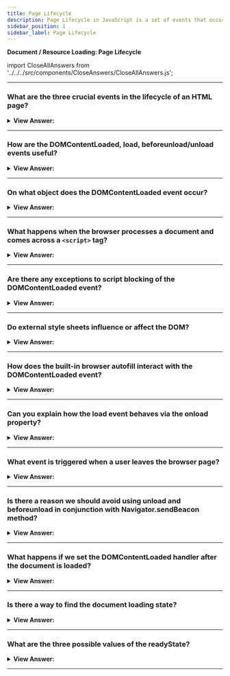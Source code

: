 ```yaml
---
title: Page Lifecycle
description: Page Lifecycle in JavaScript is a set of events that occur when a page is loaded. They are triggered by the browser. - JavaScript Interview Questions & Answers
sidebar_position: 1
sidebar_label: Page Lifecycle
---
```


**Document / Resource Loading: Page Lifecycle**

import CloseAllAnswers from '../../../src/components/CloseAnswers/CloseAllAnswers.js';

<CloseAllAnswers />

---

### What are the three crucial events in the lifecycle of an HTML page?

<details>
  <summary><strong>View Answer:</strong></summary>
  <div>
  <div><strong>Interview Response:</strong> The lifecycle of an HTML page has three critical events, including the DOMContentLoaded, load, and beforeunload/unload. DOMContentLoaded occurs when the browser fully loads HTML, and the DOM tree completely builds, but external resources like pictures &#8249;img&#8250; and stylesheets may not yet have loaded. The load is not only HTML is loaded but also all the external resources: images, styles, and others. The beforeunload/unload state happens when the user is leaving the page.
    </div>
  </div>
</details>

---

### How are the DOMContentLoaded, load, beforeunload/unload events useful?

<details>
  <summary><strong>View Answer:</strong></summary>
  <div>
  <div><strong>Interview Response:</strong> Each HTML lifecycle event is helpful in its way. The DOMContentLoaded event is when the DOM is ready, so the handler can lookup DOM nodes and initialize the interface. The load event is when external resources are loaded, so styles are applied and image sizes are known. The beforeunload event occurs when the user is leaving, we can check if the user saved the changes and ask them whether they want to leave. The unload event occurs when the user has almost left, but we still can initiate some operations, such as sending out statistics.
    </div>
  </div>
</details>

---

### On what object does the DOMContentLoaded event occur?

<details>
  <summary><strong>View Answer:</strong></summary>
  <div>
  <div><strong>Interview Response:</strong> The DOMContentLoaded event happens on the document object, and we must use addEventListener to catch it. We should note a few peculiarities when we try to solicit information before the page is completely loaded, like image sizes, and the DOM loads first and then images and styles.
    </div><br />
  <div><strong className="codeExample">Code Example:</strong><br /><br />

  <div></div>

```html
<script>
  function ready() {
    alert('DOM is ready');

    // image is not yet loaded (unless it was cached), so the size is 0x0
    alert(`Image size: ${img.offsetWidth}x${img.offsetHeight}`);
  }

  document.addEventListener('DOMContentLoaded', ready);
</script>

<img id="img" src="https://en.js.cx/clipart/train.gif?speed=1&cache=0" />
```

  </div>
  </div>
</details>

---

### What happens when the browser processes a document and comes across a `<script>` tag?

<details>
  <summary><strong>View Answer:</strong></summary>
  <div>
  <div><strong>Interview Response:</strong> When the browser is processing an HTML page and encounters a &#8249;script&#8250; tag, it must execute it before continuing to create the DOM. This measure is a precaution since scripts may seek to change the DOM and even document.write into it, forcing DOMContentLoaded to wait. As a result, DOMContentLoaded occurs after such scripts.
    </div>
  </div>
</details>

---

### Are there any exceptions to script blocking of the DOMContentLoaded event?

<details>
  <summary><strong>View Answer:</strong></summary>
  <div>
  <div><strong>Interview Response:</strong> Yes, there are two exceptions to the rule. Scripts with the async attribute do not block DOMContentLoaded event. Scripts generate dynamically with the `document.createElement('script')` method and then added to the webpage; don’t block this event.
    </div>
  </div>
</details>

---

### Do external style sheets influence or affect the DOM?

<details>
  <summary><strong>View Answer:</strong></summary>
  <div>
  <div><strong>Interview Response:</strong> External style sheets do not affect DOM, so DOMContentLoaded does not wait for them. But there is a pitfall. If we have a script after the style, that script must wait until the stylesheet loads. This behavior happens because the script may need coordinates and other style-dependent properties of elements. Naturally, it must wait for styles to load. As DOMContentLoaded waits for scripts, it now waits for styles before them.
    </div><br />
  <div><strong className="codeExample">Code Example:</strong><br /><br />

  <div></div>

```html
<link type="text/css" rel="stylesheet" href="style.css" />
<script>
  // the script doesn't not execute until the stylesheet is loaded
  alert(getComputedStyle(document.body).marginTop);
</script>
```

  </div>
  </div>
</details>

---

### How does the built-in browser autofill interact with the DOMContentLoaded event?

<details>
  <summary><strong>View Answer:</strong></summary>
  <div>
  <div><strong>Interview Response:</strong> Firefox, Chrome, and Opera autofill forms on DOMContentLoaded. For instance, if the page has a form with login and password, and the browser remembered the values, then on DOMContentLoaded it may try to autofill them (if approved by the user). So if long-loading scripts postpone DOMContentLoaded, then autofill also awaits until the DOMContentLoaded event.
    </div>
  </div>
</details>

---

### Can you explain how the load event behaves via the onload property?

<details>
  <summary><strong>View Answer:</strong></summary>
  <div>
  <div><strong>Interview Response:</strong> The load event on the window object triggers when the whole page is loaded, including styles, images, and other resources. This event is available via the onload property.
    </div><br />
  <div><strong className="codeExample">Code Example:</strong><br /><br />

  <div></div>

```html
<script>
  window.onload = function () {
    // same as window.addEventListener('load', (event) => {
    alert('Page loaded');

    // image is loaded at this time
    alert(`Image size: ${img.offsetWidth}x${img.offsetHeight}`);
  };
</script>

<img id="img" src="https://en.js.cx/clipart/train.gif?speed=1&cache=0" />
```

  </div>
  </div>
</details>

---

### What event is triggered when a user leaves the browser page?

<details>
  <summary><strong>View Answer:</strong></summary>
  <div>
  <div><strong>Interview Response:</strong> When a visitor leaves the page, the unload event triggers on the window.
    </div>
  </div>
</details>

---

### Is there a reason we should avoid using unload and beforeunload in conjunction with Navigator.sendBeacon method?

<details>
  <summary><strong>View Answer:</strong></summary>
  <div>
  <div><strong>Interview Response:</strong> In many situations, especially on mobile devices, the browser does not fire the unload, beforeunload, or pagehide events. For example, these events do not fire in the following situations. The user loads the page and interacts with it. When they complete, they switch to a different app instead of closing the tab. Later, they close the browser app using the phone's app manager. Additionally, the unload event is incompatible with modern browsers' back/forward cache (bfcache). Using the unload event in conjunction with the sendBeacon method is not recommended.
    </div>
  </div>
</details>

---

### What happens if we set the DOMContentLoaded handler after the document is loaded?

<details>
  <summary><strong>View Answer:</strong></summary>
  <div>
  <div><strong>Interview Response:</strong> Naturally, it never runs because the page has already loaded.
    </div>
  </div>
</details>

---

### Is there a way to find the document loading state?

<details>
  <summary><strong>View Answer:</strong></summary>
  <div>
  <div><strong>Interview Response:</strong> Yes, we can check the loading state by invoking the `document.readyState` property. The `document.readyState` property describes the loading state of the document. When the value of this property changes, a readystatechange event fires on the document object.
    </div><br />
    <strong>Syntax: </strong> let string = document.readyState;<br /><br />
  </div>
</details>

---

### What are the three possible values of the readyState?

<details>
  <summary><strong>View Answer:</strong></summary>
  <div>
  <div><strong>Interview Response:</strong> The readyState can be one of three possible values, including the loading, interactive, and complete states. The “loading state” is relative to the page still loading. The “interactive state” is when the document has finished loading and parses, but sub-resources such as scripts, images, stylesheets, and frames are still loading. The “complete state” happens when the document and sub-resources have finished loading, and the state indicates that the load event is about to fire.
    </div><br />
  <div><strong className="codeExample">Code Example:</strong><br /><br />

<strong>Syntax: </strong> let string = document.readyState;<br /><br />

  <div></div>

```js
function work() {
  /*...*/
}

if (document.readyState == 'loading') {
  // still loading, wait for the event
  document.addEventListener('DOMContentLoaded', work);
} else {
  // DOM is ready!
  work();
}
```

  </div>
  </div>
</details>

---

